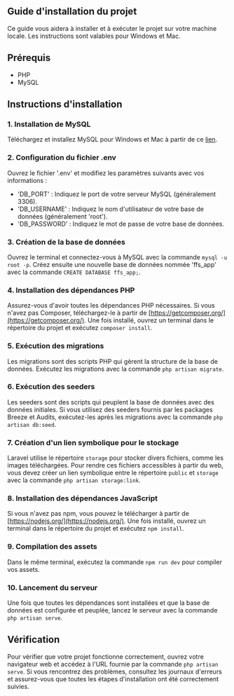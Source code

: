 ## Guide d'installation du projet
Ce guide vous aidera à installer et à exécuter le projet sur votre machine locale. Les instructions sont valables pour Windows et Mac.

## Prérequis
- PHP
- MySQL

## Instructions d'installation

### 1. Installation de MySQL
Téléchargez et installez MySQL pour Windows et Mac à partir de ce [lien](https://dev.mysql.com/downloads/installer/).

### 2. Configuration du fichier .env
Ouvrez le fichier '.env' et modifiez les paramètres suivants avec vos informations :
- 'DB_PORT' : Indiquez le port de votre serveur MySQL (généralement 3306).
- 'DB_USERNAME' : Indiquez le nom d'utilisateur de votre base de données (généralement 'root').
- 'DB_PASSWORD' : Indiquez le mot de passe de votre base de données.

### 3. Création de la base de données
Ouvrez le terminal et connectez-vous à MySQL avec la commande `mysql -u root -p`. Créez ensuite une nouvelle base de données nommée 'ffs_app' avec la commande `CREATE DATABASE ffs_app;`.

### 4. Installation des dépendances PHP
Assurez-vous d'avoir toutes les dépendances PHP nécessaires. Si vous n'avez pas Composer, téléchargez-le à partir de [https://getcomposer.org/](https://getcomposer.org/). Une fois installé, ouvrez un terminal dans le répertoire du projet et exécutez `composer install`.

### 5. Exécution des migrations
Les migrations sont des scripts PHP qui gèrent la structure de la base de données. Exécutez les migrations avec la commande `php artisan migrate`.


### 6. Exécution des seeders
Les seeders sont des scripts qui peuplent la base de données avec des données initiales. Si vous utilisez des seeders fournis par les packages Breeze et Audits, exécutez-les après les migrations avec la commande `php artisan db:seed`.

### 7. Création d'un lien symbolique pour le stockage
Laravel utilise le répertoire `storage` pour stocker divers fichiers, comme les images téléchargées. Pour rendre ces fichiers accessibles à partir du web, vous devez créer un lien symbolique entre le répertoire `public` et `storage` avec la commande `php artisan storage:link`.

### 8. Installation des dépendances JavaScript
Si vous n'avez pas npm, vous pouvez le télécharger à partir de [https://nodejs.org/](https://nodejs.org/). Une fois installé, ouvrez un terminal dans le répertoire du projet et exécutez `npm install`.

### 9. Compilation des assets
Dans le même terminal, exécutez la commande `npm run dev` pour compiler vos assets.

### 10. Lancement du serveur
Une fois que toutes les dépendances sont installées et que la base de données est configurée et peuplée, lancez le serveur avec la commande `php artisan serve`.

## Vérification
Pour vérifier que votre projet fonctionne correctement, ouvrez votre navigateur web et accédez à l'URL fournie par la commande `php artisan serve`. Si vous rencontrez des problèmes, consultez les journaux d'erreurs et assurez-vous que toutes les étapes d'installation ont été correctement suivies.